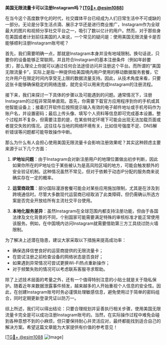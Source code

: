 **美国无限流量卡可以注册Instagram吗？[[TG💪+ @esim1088](https://t.me/s/esim1088)]**

在当今这个高度数字化的时代，社交媒体平台已经成为人们日常生活中不可或缺的一部分。无论是分享生活点滴、展示才华还是进行商业推广，Instagram作为全球最大的图片和视频分享社交平台之一，吸引了数以亿计的用户。然而，对于那些身在美国或者计划前往美国的人来说，一个常见的疑问是：使用美国无限流量卡是否能够顺利注册Instagram账号呢？

首先，我们需要明确一点，那就是Instagram本身并没有地域限制。换句话说，只要你的设备能够正常联网，并且符合Instagram的基本注册条件（例如年龄要求），那么理论上你就可以通过任何合法途径访问并注册这个平台。而所谓的“美国无限流量卡”，实际上是指一种提供给美国境内用户使用的移动数据服务套餐，它允许用户在限定时间内享受无上限的数据流量支持。因此，从技术角度来看，只要这张卡能够确保稳定的网络连接，就完全可以用来完成Instagram的注册流程。

接下来，我们来探讨一下具体的步骤以及可能遇到的问题。通常情况下，注册Instagram的过程非常简单直观。首先，你需要下载官方应用程序到你的手机或其他智能设备上；接着打开软件后按照提示输入有效的电子邮件地址或手机号码作为账户名，并设置密码；最后上传头像、填写个人资料等信息即可完成基本设置。整个过程并不复杂，但需要注意的是，在某些特定环境下可能会出现无法加载页面或者提交失败的情况。这往往与当地的网络环境有关，比如信号强度不足、DNS解析错误等问题都可能导致操作中断。

那么为什么有人会担心使用美国无限流量卡会影响注册效果呢？其实这种顾虑主要来源于以下几个方面：

1. **IP地址问题**：由于Instagram会对新注册用户的地理位置做出初步判断，因此如果你所在的IP地址位于某些被认为是高风险区域的地方，可能会触发额外的安全验证机制。这种情况虽然不常见，但对于依赖于动态IP分配的服务商来说确实存在一定的概率。

2. **运营商政策**：部分国际漫游套餐可能会对某些应用施加限制，尤其是在涉及到跨境通信时。尽管大多数现代运营商已经取消了此类障碍，但仍需确认所选方案是否完全开放给所有主流社交平台使用。

3. **本地化服务差异**：虽然Instagram在全球范围内都支持注册功能，但由于各国法律及文化背景的不同，个别国家可能需要满足特殊的审核标准才能正常使用该服务。例如，在中国境内访问Instagram就需要借助第三方工具绕过防火墙限制。

为了解决上述潜在隐患，建议大家采取以下措施来提高成功率：
- 确保选择信誉良好的运营商提供的无限流量卡；
- 在尝试注册之前检查设备的网络状态是否良好；
- 如果遇到异常情况可尝试更换Wi-Fi热点重新操作；
- 对于频繁失败的情况可以考虑联系客服寻求帮助。

除了上述技术层面的考量之外，还有一个值得特别注意的小贴士就是关于隐私保护。随着近年来数据泄露事件频发，越来越多的人开始重视个人信息的安全性。因此，在创建Instagram账号时务必谨慎处理敏感信息，避免使用过于简单的密码组合，同时定期更新登录凭证以防万一。

综上所述，我们可以得出结论：只要合理规划并妥善执行相关步骤，使用美国无限流量卡完全是可以成功注册Instagram账号的。当然，在实际操作过程中难免会碰到各种意想不到的小麻烦，但只要保持耐心并灵活应对，最终都能找到适合自己的解决方案。希望这篇文章能为大家提供有价值的参考意见！

[[TG💪+ @esim1088](https://t.me/s/esim1088) ![Image](https://i.postimg.cc/4NQfJmqS/Snipaste-2025-05-13-00-14-12.png)]